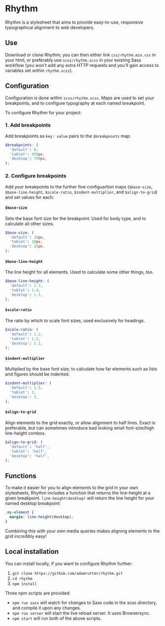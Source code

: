 # Rhythm

Rhythm is a stylesheet that aims to provide easy-to-use, responsive typographical alignment to web developers.

## Use

Download or clone Rhythm; you can then either link `css/rhythm.min.css` in your html, or preferably use `scss/rhythm.scss` in your existing Sass workflow (you won't add any extra HTTP requests and you'll gain access to variables set within `rhythm.scss`).

## Configuration

Configuration is done within `scss/rhythm.scss`. Maps are used to set your breakpoints, and to configure typography at each named breakpoint.

To configure Rhythm for your project:

### 1. Add breakpoints

Add breakpoints as `key: value` pairs to the `$breakpoints` map:

``` scss
$breakpoints: (
  'default': 0,
  'tablet': 450px,
  'desktop': 700px,
);
```

### 2. Configure breakpoints

Add your breakpoints to the further five configuartion maps (`$base-size`, `$base-line-height`, `$scale-ratio`, `$indent-multiplier`, and `$align-to-grid`) and set values for each:

#### `$base-size`

Sets the base font size for the breakpoint. Used for body type, and to calculate all other sizes.

``` scss
$base-size: (
  'default': 20px,
  'tablet': 18px,
  'desktop': 16px,
);
```

#### `$base-line-height`

The line height for all elements. Used to calculate some other things, too.

``` scss
$base-line-height: (
  'default': 1.3,
  'tablet': 1.4,
  'desktop': 1.5,
);
```

#### `$scale-ratio`

The ratio by which to scale font sizes, used exclusively for headings.

``` scss
$scale-ratio: (
  'default': 1.2,
  'tablet': 1.2,
  'desktop': 1.2,
);
```

#### `$indent-multiplier`

Multiplied by the base font size; to calculate how far elements such as lists and figures should be indented.

``` scss
$indent-multiplier: (
  'default': 1.5,
  'tablet': 2,
  'desktop': 3,
);
```

#### `$align-to-grid`

Align elements to the grid exactly, or allow alignment to half lines. Exact is preferable, but can sometimes introduce bad looking small font-size/high line-height combos.

``` scss
$align-to-grid: (
  'default': 'half',
  'tablet': 'half',
  'desktop': 'half',
);
```

## Functions

To make it easier for you to align elements to the grid in your own stylesheets, Rhythm includes a function that returns the line-height at a given breakpoint. `line-height(desktop)` will return the line height for your named desktop breakpoint:

``` scss
.my-element {
  margin: line-height(desktop);
}
```

Combining this with your own media queries makes aligning elements to the grid incredibly easy!

## Local installation

You can install locally, if you want to configure Rhythm further:

1. `git clone https://github.com/adamrutter/rhythm.git`
2. `cd rhythm`
3. `npm install`

Three npm scripts are provided:

* `npm run sass` will watch for changes to Sass code in the scss directory, and compile it upon any changes.
* `npm run server` will start the live reload server. It uses Browsersync.
* `npm start` will run both of the above scripts.
